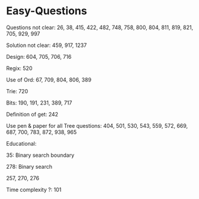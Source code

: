# Easy-Questions

Questions not clear:
26, 38, 415, 422, 482, 748, 758, 800, 804, 811, 819, 821, 705, 929, 997

Solution not clear:
459, 917, 1237

Design:
604, 705, 706, 716


Regix:
520

Use of Ord:
67, 709, 804, 806, 389

Trie:
720

Bits:
190, 191, 231, 389, 717

Definition of get:
242

Use pen & paper for all Tree questions: 404, 501, 530, 543, 559, 572, 669, 687, 700, 783, 872, 938, 965

Educational:

35: Binary search boundary 

278: Binary search 

257, 270, 276

Time complexity ?: 101
